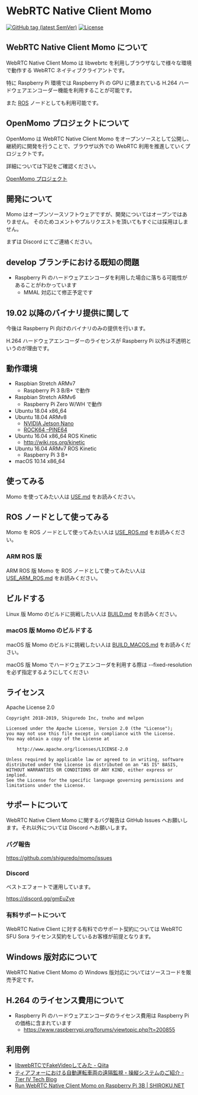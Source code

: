 # WebRTC Native Client Momo

[![GitHub tag (latest SemVer)](https://img.shields.io/github/tag/shiguredo/momo.svg)](https://github.com/shiguredo/momo)
[![License](https://img.shields.io/badge/License-Apache%202.0-blue.svg)](https://opensource.org/licenses/Apache-2.0)

## WebRTC Native Client Momo について

WebRTC Native Client Momo は libwebrtc を利用しブラウザなしで様々な環境で動作する WebRTC ネイティブクライアントです。

特に Raspberry Pi 環境では Raspberry Pi の GPU に積まれている H.264 ハードウェアエンコーダー機能を利用することが可能です。

また [ROS](http://www.ros.org/) ノードとしても利用可能です。

## OpenMomo プロジェクトについて

OpenMomo は WebRTC Native Client Momo をオープンソースとして公開し、継続的に開発を行うことで、ブラウザ以外での WebRTC 利用を推進していくプロジェクトです。

詳細については下記をご確認ください。

[OpenMomo プロジェクト](https://gist.github.com/voluntas/51c67d0d8ce7af9f24655cee4d7dd253)

## 開発について

Momo はオープンソースソフトウェアですが、開発についてはオープンではありません。
そのためコメントやプルリクエストを頂いてもすぐには採用はしません。

まずは Discord にてご連絡ください。

## develop ブランチにおける既知の問題

- Raspberry Pi のハードウェアエンコーダを利用した場合に落ちる可能性があることがわかっています
    - MMAL 対応にて修正予定です

## 19.02 以降のバイナリ提供に関して

今後は Raspberry Pi 向けのバイナリのみの提供を行います。

H.264 ハードウェアエンコーダーのライセンスが Raspberry Pi 以外は不透明というのが理由です。

## 動作環境

- Raspbian Stretch ARMv7
    - Raspberry Pi 3 B/B+ で動作
- Raspbian Stretch ARMv6
    - Raspberry Pi Zero W/WH で動作
- Ubuntu 18.04 x86_64
- Ubuntu 18.04 ARMv8
    - [NVIDIA Jetson Nano](https://www.nvidia.com/ja-jp/autonomous-machines/embedded-systems/jetson-nano/)
    - [ROCK64 –PINE64](https://www.pine64.org/?page_id=7147)
- Ubuntu 16.04 x86_64 ROS Kinetic
    - http://wiki.ros.org/kinetic
- Ubuntu 16.04 ARMv7 ROS Kinetic
    - Raspberry Pi 3 B+
- macOS 10.14 x86_64

## 使ってみる

Momo を使ってみたい人は [USE.md](doc/USE.md) をお読みください。

## ROS ノードとして使ってみる

Momo を ROS ノードとして使ってみたい人は [USE_ROS.md](doc/USE_ROS.md) をお読みください。

### ARM ROS 版

ARM ROS 版 Momo を ROS ノードとして使ってみたい人は [USE_ARM_ROS.md](doc/USE_ARM_ROS.md) をお読みください。

## ビルドする

Linux 版 Momo のビルドに挑戦したい人は [BUILD.md](doc/BUILD.md) をお読みください。

### macOS 版 Momo のビルドする

macOS 版 Momo のビルドに挑戦したい人は [BUILD_MACOS.md](doc/BUILD_MACOS.md) をお読みください。

macOS 版 Momo でハードウェアエンコーダを利用する際は --fixed-resolution を必ず指定するようにしてください

## ライセンス

Apache License 2.0

```
Copyright 2018-2019, Shiguredo Inc, tnoho and melpon

Licensed under the Apache License, Version 2.0 (the "License");
you may not use this file except in compliance with the License.
You may obtain a copy of the License at

    http://www.apache.org/licenses/LICENSE-2.0

Unless required by applicable law or agreed to in writing, software
distributed under the License is distributed on an "AS IS" BASIS,
WITHOUT WARRANTIES OR CONDITIONS OF ANY KIND, either express or implied.
See the License for the specific language governing permissions and
limitations under the License.
```

## サポートについて

WebRTC Native Client Momo に関するバグ報告は GitHub Issues へお願いします。それ以外については Discord へお願いします。

### バグ報告

https://github.com/shiguredo/momo/issues

### Discord

ベストエフォートで運用しています。

https://discord.gg/gmEuZye

### 有料サポートについて

WebRTC Native Client に対する有料でのサポート契約については WebRTC SFU Sora ライセンス契約をしているお客様が前提となります。

## Windows 版対応について

WebRTC Native Client Momo の Windows 版対応についてはソースコードを販売予定です。

## H.264 のライセンス費用について

- Raspberry Pi のハードウェアエンコーダのライセンス費用は Raspberry Pi の価格に含まれています
    - https://www.raspberrypi.org/forums/viewtopic.php?t=200855

## 利用例

- [libwebRTCでFakeVideoしてみた \- Qiita](https://qiita.com/aikw/items/efb3726eb808a913d9da)
- [ティアフォーにおける自動運転車両の遠隔監視・操縦システムのご紹介 \- Tier IV Tech Blog](https://tech.tier4.jp/entry/2019/01/22/170032)
- [Run WebRTC Native Client Momo on Raspberry Pi 3B \| SHIROKU\.NET](https://shiroku.net/robotics/run-webrtc-native-client-momo-on-raspberry-pi-3b/)

